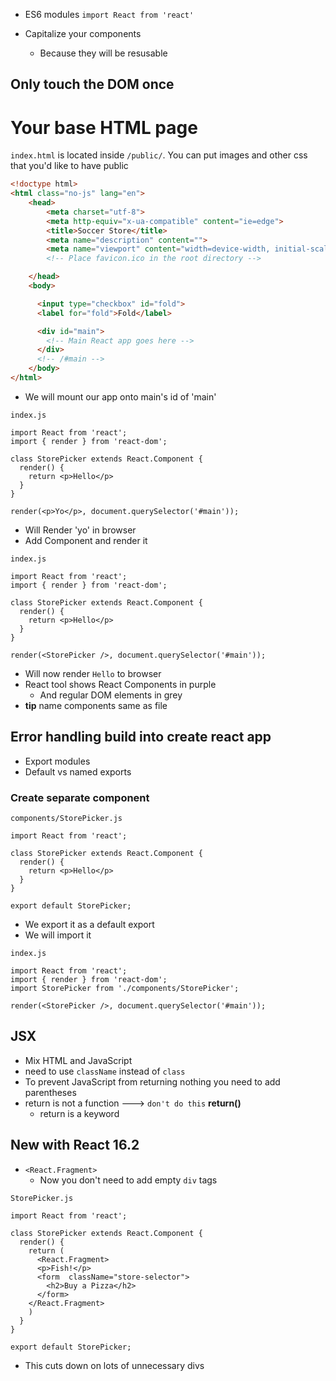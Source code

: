 * ES6 modules
`import React from 'react'`

* Capitalize your components
  - Because they will be resusable

## Only touch the DOM once
# Your base HTML page

`index.html` is located inside `/public/`. You can put images and other css that you'd like to have public

```html
<!doctype html>
<html class="no-js" lang="en">
    <head>
        <meta charset="utf-8">
        <meta http-equiv="x-ua-compatible" content="ie=edge">
        <title>Soccer Store</title>
        <meta name="description" content="">
        <meta name="viewport" content="width=device-width, initial-scale=1">
        <!-- Place favicon.ico in the root directory -->

    </head>
    <body>

      <input type="checkbox" id="fold">
      <label for="fold">Fold</label>

      <div id="main">
        <!-- Main React app goes here -->
      </div>
      <!-- /#main -->
    </body>
</html>
```

* We will mount our app onto main's id of 'main'

`index.js`

```
import React from 'react';
import { render } from 'react-dom';

class StorePicker extends React.Component {
  render() {
    return <p>Hello</p>
  }
}

render(<p>Yo</p>, document.querySelector('#main'));
```

* Will Render 'yo' in browser
* Add Component and render it

`index.js`

```
import React from 'react';
import { render } from 'react-dom';

class StorePicker extends React.Component {
  render() {
    return <p>Hello</p>
  }
}

render(<StorePicker />, document.querySelector('#main'));
```

* Will now render `Hello` to browser
* React tool shows React Components in purple
  - And regular DOM elements in grey
* **tip** name components same as file

## Error handling build into create react app
* Export modules
* Default vs named exports

### Create separate component
`components/StorePicker.js`

```
import React from 'react';

class StorePicker extends React.Component {
  render() {
    return <p>Hello</p>
  }
}

export default StorePicker;
```

* We export it as a default export
* We will import it

`index.js`

```
import React from 'react';
import { render } from 'react-dom';
import StorePicker from './components/StorePicker';

render(<StorePicker />, document.querySelector('#main'));
```

## JSX
* Mix HTML and JavaScript
* need to use `className` instead of `class`
* To prevent JavaScript from returning nothing you need to add parentheses
* return is not a function ---> `don't do this` **return()**
  - return is a keyword

## New with React 16.2
* `<React.Fragment>`
  - Now you don't need to add empty `div` tags

`StorePicker.js`

```
import React from 'react';

class StorePicker extends React.Component {
  render() {
    return (
      <React.Fragment>
      <p>Fish!</p>
      <form  className="store-selector">
        <h2>Buy a Pizza</h2>
      </form>
    </React.Fragment>
    )
  }
}

export default StorePicker;
```

* This cuts down on lots of unnecessary divs 
